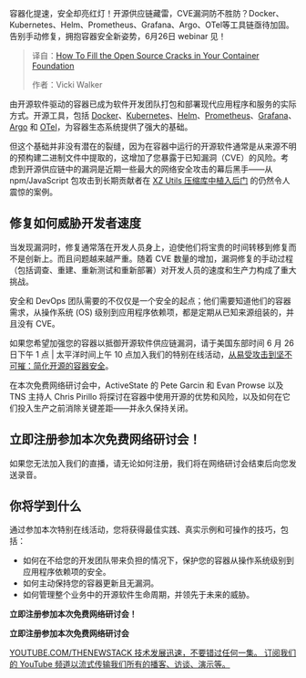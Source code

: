 
<!--
title: 如何填补容器基础架构中的开源裂缝
cover: https://cdn.thenewstack.io/media/2025/06/fa257567-server.jpg
summary: 容器化提速，安全却亮红灯！开源供应链藏雷，CVE漏洞防不胜防？Docker、Kubernetes、Helm、Prometheus、Grafana、Argo、OTel等工具链亟待加固。告别手动修复，拥抱容器安全新姿势，6月26日 webinar 见！
-->

容器化提速，安全却亮红灯！开源供应链藏雷，CVE漏洞防不胜防？Docker、Kubernetes、Helm、Prometheus、Grafana、Argo、OTel等工具链亟待加固。告别手动修复，拥抱容器安全新姿势，6月26日 webinar 见！

> 译自：[How To Fill the Open Source Cracks in Your Container Foundation](https://thenewstack.io/how-to-fill-the-open-source-cracks-in-your-container-foundation/)
> 
> 作者：Vicki Walker

由开源软件驱动的容器已成为软件开发团队打包和部署现代应用程序和服务的实际方式。开源工具，包括 [Docker](https://thenewstack.io/docker-launches-hardened-images-intensifying-secure-container-market/)、[Kubernetes](https://thenewstack.io/kubernetes/)、[Helm](https://thenewstack.io/what-the-helm-the-tool-we-all-love-and-sometimes-hate/)、[Prometheus](https://thenewstack.io/prometheus-at-10-whats-been-its-impact-on-observability/)、[Grafana](https://thenewstack.io/why-grafana-needs-opentelemetry/)、[Argo](https://thenewstack.io/boost-shipping-velocity-with-argo-and-buildpacks/) 和 [OTel](https://thenewstack.io/otel-is-the-secret-to-devops-success/)，为容器生态系统提供了强大的基础。

但这个基础并非没有潜在的裂缝，因为在容器中运行的开源软件通常是从来源不明的预构建二进制文件中提取的，这增加了您暴露于已知漏洞（CVE）的风险。考虑到开源供应链中的漏洞是近期一些最大的网络安全攻击的幕后黑手——从 npm/JavaScript 包攻击到长期贡献者在 [XZ Utils 压缩库中植入后门](https://thenewstack.io/unzipping-the-xz-backdoor-and-its-lessons-for-open-source/) 的仍然令人震惊的案例。

## 修复如何威胁开发者速度

当发现漏洞时，修复通常落在开发人员身上，迫使他们将宝贵的时间转移到修复而不是创新上。而且问题越来越严重。随着 CVE 数量的增加，漏洞修复的手动过程（包括调查、重建、重新测试和重新部署）对开发人员的速度和生产力构成了重大挑战。

安全和 DevOps 团队需要的不仅仅是一个安全的起点；他们需要知道他们的容器需求，从操作系统 (OS) 级别到应用程序依赖项，都是定期从已知来源组装的，并且没有 CVE。

如果您希望加强您的容器以抵御开源软件供应链漏洞，请于美国东部时间 6 月 26 日下午 1 点 | 太平洋时间上午 10 点加入我们的特别在线活动，[从易受攻击到坚不可摧：简化开源的容器安全](https://streamyard.com/watch/FxSx8BQuhkEs)。

在本次免费网络研讨会中，ActiveState 的 Pete Garcin 和 Evan Prowse 以及 TNS 主持人 Chris Pirillo 将探讨在容器中使用开源的优势和风险，以及如何在它们投入生产之前消除关键差距——并永久保持关闭。

## 立即注册参加本次免费网络研讨会！

如果您无法加入我们的直播，请无论如何注册，我们将在网络研讨会结束后向您发送录音。

## 你将学到什么

通过参加本次特别在线活动，您将获得最佳实践、真实示例和可操作的技巧，包括：

- 如何在不给您的开发团队带来负担的情况下，保护您的容器从操作系统级别到应用程序依赖项的安全。
- 如何主动保持您的容器更新且无漏洞。
- 如何管理整个业务中的开源软件生命周期，并领先于未来的威胁。

**立即注册参加本次免费网络研讨会！**

**立即注册参加本次免费网络研讨会**

[
YOUTUBE.COM/THENEWSTACK
技术发展迅速，不要错过任何一集。 订阅我们的 YouTube
频道以流式传输我们所有的播客、访谈、演示等。
](https://youtube.com/thenewstack?sub_confirmation=1)